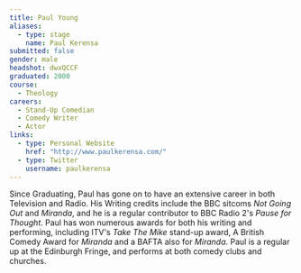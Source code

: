 ```yaml
---
title: Paul Young
aliases:
  - type: stage
    name: Paul Kerensa
submitted: false
gender: male
headshot: dwxQCCF
graduated: 2000
course:
  - Theology
careers:
  - Stand-Up Comedian
  - Comedy Writer
  - Actor
links:
  - type: Personal Website
    href: "http://www.paulkerensa.com/"
  - type: Twitter
    username: paulkerensa
---
```


Since Graduating, Paul has gone on to have an extensive career in both Television and Radio. His Writing credits include the BBC sitcoms *Not Going Out* and *Miranda*, and he is a regular contributor to BBC Radio 2's *Pause for Thought*. Paul has won numerous awards for both his writing and performing, including ITV's *Take The Mike* stand-up award, A British Comedy Award for *Miranda* and a BAFTA also for *Miranda*. Paul is a regular up at the Edinburgh Fringe, and performs at both comedy clubs and churches.
